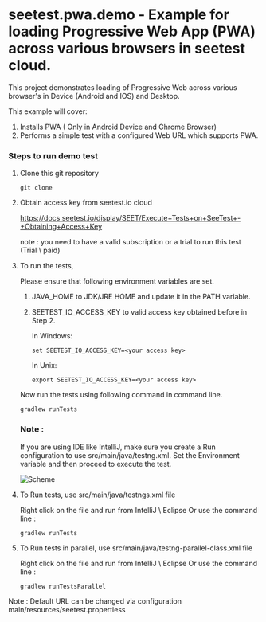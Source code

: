 # seetest.pwa.demo - Example for loading Progressive Web App (PWA) across various browsers in seetest cloud.

This project demonstrates loading of Progressive Web across various browser's in Device (Android and IOS) and Desktop.

This example will cover:

1. Installs PWA ( Only in  Android Device and Chrome Browser)
2. Performs a simple test with a configured Web URL which supports PWA.


### Steps to run demo test

1. Clone this git repository

	```
	git clone
	```

2. Obtain access key from seetest.io cloud

    https://docs.seetest.io/display/SEET/Execute+Tests+on+SeeTest+-+Obtaining+Access+Key

    note :  you need to have a valid subscription or a trial to run this test (Trial \ paid)

3. To run the tests,

    Please ensure that following environment variables are set.

    1. JAVA_HOME to JDK/JRE HOME and update it in the PATH variable.
    2. SEETEST_IO_ACCESS_KEY to valid access key obtained before in Step 2.

        In Windows:

        ```
    	set SEETEST_IO_ACCESS_KEY=<your access key>
    	```

    	In Unix:

    	```
        export SEETEST_IO_ACCESS_KEY=<your access key>
        ```

    Now run the tests using following command in command line.

    ```
    gradlew runTests
    ```

    ### Note :
    If you are using IDE like IntelliJ, make sure you create a Run configuration to use src/main/java/testng.xml.
    Set the Environment variable and then proceed to execute the test.

    ![Scheme](images/IntelliJ_Run_Conf.gif)

4. To Run tests, use src/main/java/testngs.xml file

	Right click on the file and run from IntelliJ \ Eclipse
	Or use the command line :

	```
	gradlew runTests
	```

5. To Run tests in parallel, use src/main/java/testng-parallel-class.xml file

	Right click on the file and run from IntelliJ \ Eclipse
	Or use the command line :

	```
	gradlew runTestsParallel
	```

Note : Default URL can be changed via configuration main/resources/seetest.propertiess
